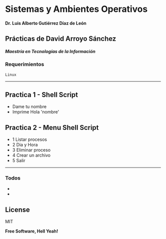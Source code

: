 # Sistemas y Ambientes Operativos
#### Dr. Luis Alberto Gutiérrez Díaz de León

## Prácticas de David Arroyo Sánchez
##### Maestría en Tecnologías de la Información

### Requerimientos

```sh
Linux
```

----------
## Practica 1 - Shell Script
  - Dame tu nombre
  - Imprime Hola 'nombre'

## Practica 2 - Menu Shell Script
  - 1	Listar procesos
  - 2	Dia y Hora
  - 3	Eliminar proceso
  - 4	Crear un archivo
  - 5	Salir


----------



### Todos

 - 
 - 

License
----

MIT


**Free Software, Hell Yeah!**
